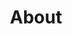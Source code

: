 ---
title: About
layout: links
links: 
  - name: Juby
    url: https://
    avatar: https://friends.ichr.me/img/ichr.me.png
    desc: "..."
    target: 
    backgroundColor: '#fff'
    textColor: '#444'
---